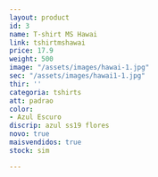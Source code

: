 ```yaml
---
layout: product
id: 3
name: T-shirt MS Hawai
link: tshirtmshawai
price: 17.9
weight: 500
image: "/assets/images/hawai-1.jpg"
sec: "/assets/images/hawai1-1.jpg"
thir: ''
categoria: tshirts
att: padrao
color:
- Azul Escuro
discrip: azul ss19 flores
novo: true
maisvendidos: true
stock: sim

---
```

